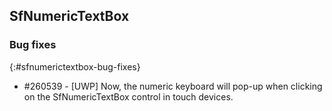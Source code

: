 ## SfNumericTextBox

### Bug fixes
{:#sfnumerictextbox-bug-fixes}

* \#260539 - [UWP] Now, the numeric keyboard will pop-up when clicking on the SfNumericTextBox control in touch devices.